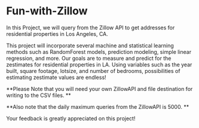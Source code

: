 # Fun-with-Zillow
In this Project, we will query from the Zillow API to get addresses for residential properties in Los Angeles, CA. 

This project will incorporate several machine and statistical learning methods such as RandomForest models, prediction modeling, simple linear regression, and more. Our goals are to measure and predict for the zestimates for residential properties in LA. Using variables such as the year built, square footage, lotsize, and number of bedrooms, possibilities of estimating zestimate values are endless! 

**Please Note that you will need your own ZillowAPI and file destination for writing to the CSV files. **

**Also note that the daily maximum queries from the ZillowAPI is 5000. **

Your feedback is greatly appreciated on this project! 


